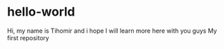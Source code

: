 hello-world
===========
Hi, my name is Tihomir and i hope I will learn more here with you guys
My first repository
